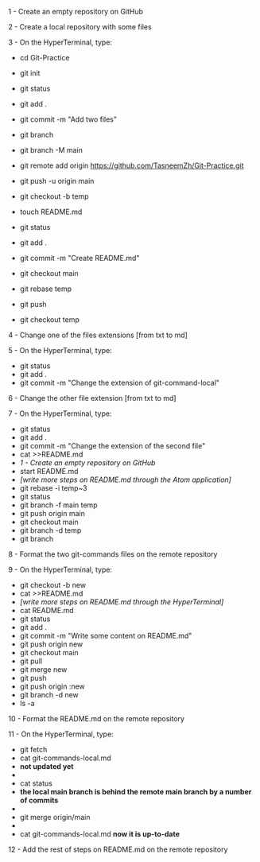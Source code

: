 1 - Create an empty repository on GitHub

2 - Create a local repository with some files

3 - On the HyperTerminal, type:

- cd Git-Practice

- git init

- git status

- git add .

- git commit -m "Add two files"

- git branch

- git branch -M main

- git remote add origin https://github.com/TasneemZh/Git-Practice.git

- git push -u origin main
- git checkout -b temp
- touch README.md
- git status
- git add .
- git commit -m "Create README.md"
- git checkout main
- git rebase temp
- git push
- git checkout temp

4 - Change one of the files extensions [from txt to md]

5 - On the HyperTerminal, type:

- git status
- git add .
- git commit -m "Change the extension of git-command-local"

6 - Change the other file extension [from txt to md]

7 - On the HyperTerminal, type:

- git status
- git add .
- git commit -m "Change the extension of the second file"
- cat >>README.md
- *1 - Create an empty repository on GitHub*
- start README.md
- *[write more steps on README.md through the Atom application]*
- git rebase -i temp~3
- git status
- git branch -f main temp
- git push origin main
- git checkout main
- git branch -d temp
- git branch

8 - Format the two git-commands files on the remote repository

9 - On the HyperTerminal, type:

- git checkout -b new
- cat >>README.md
- *[write more steps on README.md through the HyperTerminal]*
- cat README.md
- git status
- git add .
- git commit -m "Write some content on README.md"
- git push origin new
- git checkout main
- git pull
- git merge new
- git push
- git push origin :new
- git branch -d new
- ls -a

10 - Format the README.md on the remote repository

11 - On the HyperTerminal, type:

- git fetch
- cat git-commands-local.md
- **not updated yet**
- 
- cat status
- **the local main branch is behind the remote main branch by a number of commits**
- 
- git merge origin/main
- 
- cat git-commands-local.md **now it is up-to-date**

12 - Add the rest of steps on README.md on the remote repository








